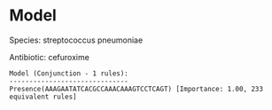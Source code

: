 
# Model

Species: streptococcus pneumoniae

Antibiotic: cefuroxime

```
Model (Conjunction - 1 rules):
------------------------------
Presence(AAAGAATATCACGCCAAACAAAGTCCTCAGT) [Importance: 1.00, 233 equivalent rules]

```

